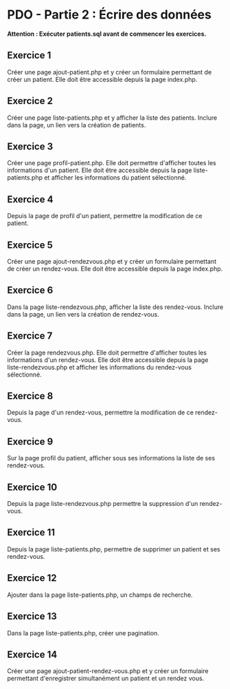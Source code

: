 
# PDO - Partie 2 : Écrire des données

**Attention : Exécuter patients.sql avant de commencer les exercices.**

## Exercice 1

Créer une page ajout-patient.php et y créer un formulaire permettant de créer un patient. Elle doit être accessible depuis la page index.php.

## Exercice 2

Créer une page liste-patients.php et y afficher la liste des patients. Inclure dans la page, un lien vers la création de patients.

## Exercice 3

Créer une page profil-patient.php. Elle doit permettre d'afficher toutes les informations d'un patient. Elle doit être accessible depuis la page liste-patients.php et afficher les informations du patient sélectionné.  

## Exercice 4

Depuis la page de profil d'un patient, permettre la modification de ce patient.

## Exercice 5

Créer une page ajout-rendezvous.php et y créer un formulaire permettant de créer un rendez-vous. Elle doit être accessible depuis la page index.php.

## Exercice 6


Dans la page liste-rendezvous.php, afficher la liste des rendez-vous. Inclure dans la page, un lien vers la création de rendez-vous.

## Exercice 7

Créer la page rendezvous.php. Elle doit permettre d'afficher toutes les informations d'un rendez-vous. Elle doit être accessible depuis la page liste-rendezvous.php et afficher les informations du rendez-vous sélectionné.

## Exercice 8

Depuis la page d'un rendez-vous, permettre la modification de ce rendez-vous.

## Exercice 9

Sur la page profil du patient, afficher sous ses informations la liste de ses rendez-vous.

## Exercice 10

Depuis la page liste-rendezvous.php permettre la suppression d'un rendez-vous.

## Exercice 11

Depuis la page liste-patients.php, permettre de supprimer un patient et ses rendez-vous.

## Exercice 12

Ajouter dans la page liste-patients.php, un champs de recherche.

## Exercice 13

Dans la page liste-patients.php, créer une pagination.


## Exercice 14

Créer une page ajout-patient-rendez-vous.php et y créer un formulaire permettant d'enregistrer simultanément un patient et un rendez vous.

